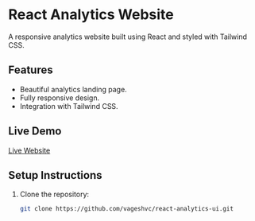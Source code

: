 # React Analytics Website

A responsive analytics website built using React and styled with Tailwind CSS.

## Features
- Beautiful analytics landing page.
- Fully responsive design.
- Integration with Tailwind CSS.

## Live Demo
[Live Website](https://your-live-demo-link.vercel.app)

## Setup Instructions
1. Clone the repository:
   ```bash
   git clone https://github.com/vageshvc/react-analytics-ui.git
